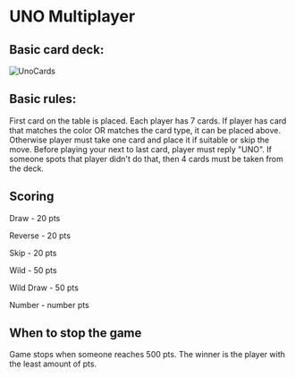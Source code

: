 # UNO Multiplayer

## Basic card deck:
![UnoCards](https://user-images.githubusercontent.com/74725936/201487344-df0c8c41-5087-461e-8e51-b93a774155da.png)

## Basic rules:
First card on the table is placed. Each player has 7 cards. If player has card that matches the color OR matches the card type, it can be placed above. Otherwise player must take one card and place it if suitable or skip the move.
Before playing your next to last card, player must reply "UNO". If someone spots that player didn't do that, then 4 cards must be taken from the deck.

## Scoring
Draw - 20 pts

Reverse - 20 pts

Skip - 20 pts

Wild - 50 pts

Wild Draw - 50 pts

Number - number pts

## When to stop the game
Game stops when someone reaches 500 pts. The winner is the player with the least amount of pts.
